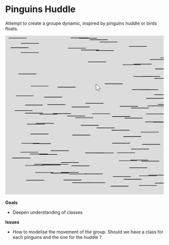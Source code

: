 # Pinguins Huddle
Attempt to create a groupe dynamic, inspired by pinguins huddle or birds floats.

![huddle](./pinguins-huddle.gif)

**Goals**
- Deepen understanding of classes

**Issues**
- How to modelise the movement of the group. Should we have a class for each pinguins and the one for the huddle ?